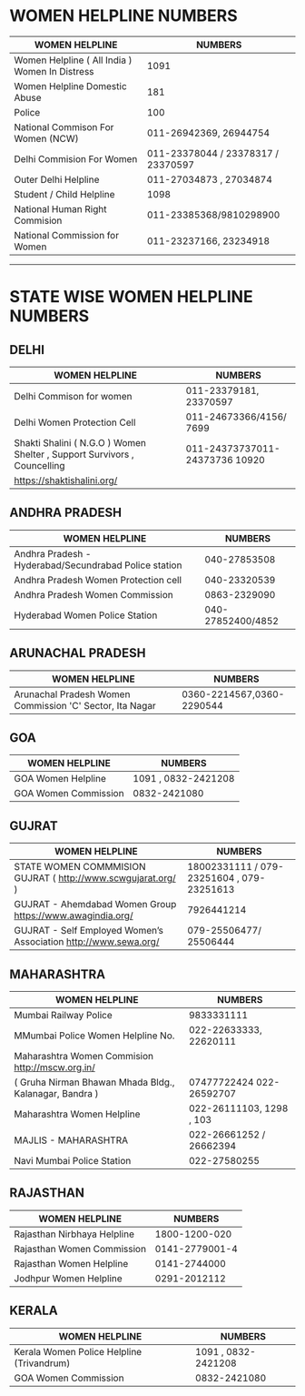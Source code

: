 # WOMEN HELPLINE NUMBERS

|  WOMEN HELPLINE | NUMBERS  | 
|----------|-------------|
|Women Helpline ( All India ) Women In Distress |  1091 | 
|Women Helpline Domestic Abuse |    181  |  
| Police | 	100 |  
| National Commison For Women (NCW) | 	011-26942369, 26944754 |  
| Delhi Commision For Women | 	011-23378044 / 23378317 / 23370597 |  
| Outer Delhi Helpline | 	011-27034873 , 27034874|  
| Student / Child Helpline | 		1098 |  
| National Human Right Commision| 		011-23385368/9810298900 |  
|National Commission for Women|  011-23237166, 23234918 | 




--- 




# STATE WISE WOMEN HELPLINE   NUMBERS  
## DELHI 
|  WOMEN HELPLINE |   NUMBERS   |
|----------|-------------|
|Delhi Commison for women|  011-23379181, 23370597 | 
|Delhi Women Protection Cell | 011-24673366/4156/ 7699 | 
|Shakti Shalini ( N.G.O ) Women Shelter , Support Survivors , Councelling |  011-24373737011-24373736 10920 |
https://shaktishalini.org/ |

## ANDHRA PRADESH
| WOMEN HELPLINE |  NUMBERS   | 
|----------|-------------|
| Andhra Pradesh - Hyderabad/Secundrabad Police station | 040-27853508 |
| Andhra Pradesh Women Protection cell | 040-23320539 | 
| Andhra Pradesh Women Commission | 0863-2329090 | 
| Hyderabad Women Police Station | 040-27852400/4852| 

## ARUNACHAL PRADESH

| WOMEN HELPLINE |  NUMBERS   | 
|----------|-------------|
| Arunachal Pradesh Women Commission 'C' Sector, Ita Nagar | 0360-2214567,0360-2290544|

 ## GOA

| WOMEN HELPLINE |  NUMBERS   | 
|----------|-------------|
| GOA Women Helpline | 1091 , 0832-2421208|
| GOA Women Commission  | 0832-2421080 |

 ## GUJRAT

| WOMEN HELPLINE |  NUMBERS   | 
|----------|-------------|
| STATE WOMEN COMMMISION GUJRAT ( http://www.scwgujarat.org/ ) | 18002331111 / 079-23251604 , 079-23251613|
| GUJRAT - Ahemdabad Women Group https://www.awagindia.org/ | 7926441214 | 
| GUJRAT - Self Employed Women’s Association http://www.sewa.org/ | 079-25506477/ 25506444 |




 ## MAHARASHTRA 

| WOMEN HELPLINE |  NUMBERS   | 
|----------|-------------|
| Mumbai Railway Police | 9833331111|
| MMumbai Police Women Helpline No.  |022-22633333, 22620111|
| Maharashtra Women Commision http://mscw.org.in/
( Gruha Nirman Bhawan Mhada Bldg., Kalanagar, Bandra ) | 07477722424  022-26592707|
| Maharashtra Women Helpline |022-26111103, 1298 , 103|
|MAJLIS - MAHARASHTRA | 022-26661252 / 26662394|
|Navi Mumbai Police Station | 022-27580255 |





 ## RAJASTHAN 

| WOMEN HELPLINE |  NUMBERS   | 
|----------|-------------|
| Rajasthan Nirbhaya Helpline | 1800-1200-020 |
| Rajasthan Women Commission | 0141-2779001-4 | 
| Rajasthan Women Helpline | 0141-2744000 |
|Jodhpur Women Helpline|0291-2012112 |



 ## KERALA

| WOMEN HELPLINE |  NUMBERS   | 
|----------|-------------|
|Kerala Women Police Helpline (Trivandrum) | 1091 , 0832-2421208|
| GOA Women Commission  | 0832-2421080 |
